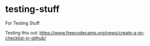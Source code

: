 # testing-stuff
For Testing Stuff

Testing this out:
https://www.freecodecamp.org/news/create-a-pr-checklist-in-github/
